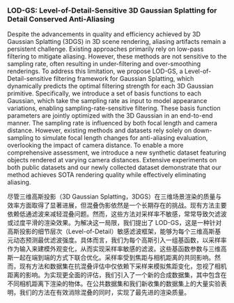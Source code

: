 ### LOD-GS: Level-of-Detail-Sensitive 3D Gaussian Splatting for Detail Conserved Anti-Aliasing

Despite the advancements in quality and efficiency achieved by 3D Gaussian Splatting (3DGS) in 3D scene rendering, aliasing artifacts remain a persistent challenge. Existing approaches primarily rely on low-pass filtering to mitigate aliasing. However, these methods are not sensitive to the sampling rate, often resulting in under-filtering and over-smoothing renderings. To address this limitation, we propose LOD-GS, a Level-of-Detail-sensitive filtering framework for Gaussian Splatting, which dynamically predicts the optimal filtering strength for each 3D Gaussian primitive. Specifically, we introduce a set of basis functions to each Gaussian, which take the sampling rate as input to model appearance variations, enabling sampling-rate-sensitive filtering. These basis function parameters are jointly optimized with the 3D Gaussian in an end-to-end manner. The sampling rate is influenced by both focal length and camera distance. However, existing methods and datasets rely solely on down-sampling to simulate focal length changes for anti-aliasing evaluation, overlooking the impact of camera distance. To enable a more comprehensive assessment, we introduce a new synthetic dataset featuring objects rendered at varying camera distances. Extensive experiments on both public datasets and our newly collected dataset demonstrate that our method achieves SOTA rendering quality while effectively eliminating aliasing.

尽管三维高斯投影（3D Gaussian Splatting，3DGS）在三维场景渲染的质量与效率方面取得了显著进展，但混叠伪影依然是一个长期存在的挑战。现有方法主要依赖低通滤波来减轻混叠问题。然而，这些方法对采样率不敏感，常常导致欠滤波或过度平滑的渲染效果。为解决这一局限，我们提出了 LOD-GS，这是一种针对高斯投影的细节层次（Level-of-Detail）敏感滤波框架，能够为每个三维高斯基元动态预测最优滤波强度。具体而言，我们为每个高斯引入一组基函数，以采样率作为输入来建模外观变化，从而实现采样率敏感的滤波。这些基函数参数与三维高斯一起在端到端的方式下联合优化。采样率受到焦距与相机距离的共同影响。然而，现有方法和数据集在抗混叠评估中仅依赖下采样来模拟焦距变化，忽视了相机距离的影响。为实现更全面的评估，我们引入了一个新的合成数据集，其中包含在不同相机距离下渲染的物体。在公共数据集和我们新收集的数据集上的大量实验表明，我们的方法在有效消除混叠的同时，实现了最先进的渲染质量。
